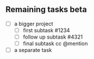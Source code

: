 ## Remaining tasks beta
- [ ] a bigger project
  - [ ] first subtask #1234
  - [ ] follow up subtask #4321
  - [ ] final subtask cc @mention
- [ ] a separate task
